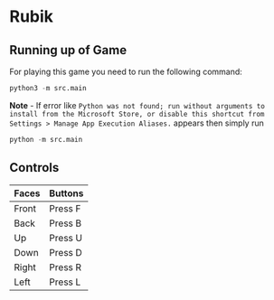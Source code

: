 # Rubik 

## Running up of Game 

For playing this game you need to run the following command:
```python
python3 -m src.main
```
**Note** - If error like 
```Python was not found; run without arguments to install from the Microsoft Store, or disable this shortcut from Settings > Manage App Execution Aliases.``` appears then simply run 
```python
python -m src.main
```

## Controls 

| Faces | Buttons | 
|-------|---------|
| Front | Press F |
| Back  | Press B |
| Up    | Press U |
| Down  | Press D |
| Right | Press R |
| Left  | Press L |

